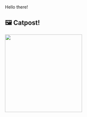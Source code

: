 Hello there!



## 🖼️ Catpost!

<sub>
    <img src="https://cdn2.thecatapi.com/images/dqh.jpg" height="256">
</sub>

